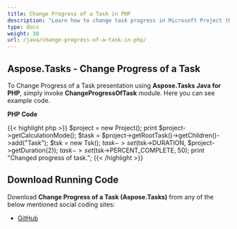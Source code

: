 ```yaml
---
title: Change Progress of a Task in PHP
description: "Learn how to change task progress in Microsoft Project (MPP/XML) files using Aspose.Tasks Java for PHP."
type: docs
weight: 30
url: /java/change-progress-of-a-task-in-php/
---
```


## **Aspose.Tasks - Change Progress of a Task**
To Change Progress of a Task presentation using **Aspose.Tasks Java for PHP**, simply invoke **ChangeProgressOfTask** module. Here you can see example code.

**PHP Code**

{{< highlight php >}}
$project = new Project();
print $project->getCalculationMode();
$task = $project->getRootTask()->getChildren()->add("Task");
$tsk = new Tsk();
$task->set($tsk->DURATION, $project->getDuration(2));
$task->set($tsk->PERCENT_COMPLETE, 50);
print "Changed progress of task.";
{{< /highlight >}}

## **Download Running Code**
Download **Change Progress of a Task (Aspose.Tasks)** from any of the below mentioned social coding sites:

- [GitHub](https://github.com/aspose-tasks/Aspose.Tasks-for-Java/blob/master/Plugins/Aspose_Tasks_Java_for_PHP/src/aspose/tasks/WorkingWithTasks/ChangeProgressOfTask.php)
